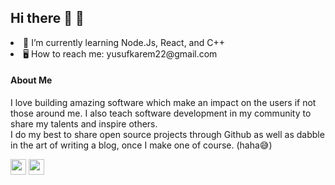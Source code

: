 <h2> Hi there 👋 🙂 </h2>

<li> 🌱 I’m currently learning Node.Js, React, and C++ </li>

<li> 🖥 How to reach me: yusufkarem22@gmail.com </li>

<h4> About Me </h4>
<p>I love building amazing software which make an impact on the users if not those around me. I also teach software development in my community to share my talents and inspire others. 
<br>
I do my best to share open source projects through Github as well as dabble in the art of writing a blog, once I make one of course. (haha😅) </p>


<p><a href="https://www.linkedin.com/in/shamsullah-a-128b211a5/"> <img src="https://camo.githubusercontent.com/a493f6833f99fb3c85788d6d9305e6b7a42b838e5ee5d138fd9a8214a7e77472/68747470733a2f2f696d672e736869656c64732e696f2f62616467652f6c696e6b6564696e2d2532333030373742352e7376673f267374796c653d666f722d7468652d6261646765266c6f676f3d6c696e6b6564696e266c6f676f436f6c6f723d7768697465" height="25" data-canonical-src="https://img.shields.io/badge/linkedin-%230077B5.svg?&amp;style=for-the-badge&amp;logo=linkedin&amp;logoColor=white" style="max-width:100%;"></a> <a href="https://instagram.com/sham._ah/" rel="nofollow"><img src="https://camo.githubusercontent.com/5c3f3164b340475c38f1ec3d8c6d0c6e8656fbccac25d06cfb86477079b88638/68747470733a2f2f696d672e736869656c64732e696f2f62616467652f696e7374616772616d2d2532334534343035462e7376673f267374796c653d666f722d7468652d6261646765266c6f676f3d696e7374616772616d266c6f676f436f6c6f723d7768697465" height="25" data-canonical-src="https://img.shields.io/badge/instagram-%23E4405F.svg?&amp;style=for-the-badge&amp;logo=instagram&amp;logoColor=white" style="max-width:100%;"></a>  </p>

   
